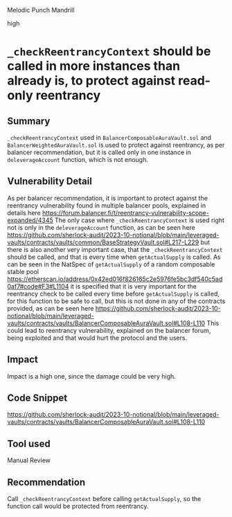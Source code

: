 Melodic Punch Mandrill

high

# `_checkReentrancyContext` should be called in more instances than already is, to protect against read-only reentrancy

## Summary
`_checkReentrancyContext` used in `BalancerComposableAuraVault.sol` and `BalancerWeightedAuraVault.sol` is used to protect against reentrancy, as per balancer recommendation, but it is called only in one instance in `deleverageAccount` function, which is not enough.
## Vulnerability Detail
As per balancer recommendation, it is important to protect against the reentrancy vulnerability found in multiple balancer pools, explained in details here https://forum.balancer.fi/t/reentrancy-vulnerability-scope-expanded/4345
The only case where `_checkReentrancyContext` is used right not is only in the `deleverageAccount` function, as can be seen here 
https://github.com/sherlock-audit/2023-10-notional/blob/main/leveraged-vaults/contracts/vaults/common/BaseStrategyVault.sol#L217-L229
but there is also another very important case, that the `_checkReentrancyContext` should be called, and that is every time when `getActualSupply` is called. As can be seen in the NatSpec of `getActualSupply` of a random composable stable pool 
https://etherscan.io/address/0x42ed016f826165c2e5976fe5bc3df540c5ad0af7#code#F3#L1104
it is specified that it is very important for the reentrancy check to be called every time before `getActualSupply` is called, for this function to be safe to call, but this is not done in any of the contracts provided, as can be seen here 
https://github.com/sherlock-audit/2023-10-notional/blob/main/leveraged-vaults/contracts/vaults/BalancerComposableAuraVault.sol#L108-L110
This could lead to reentrancy vulnerability, explained on the balancer forum, being exploited and that would hurt the protocol and the users.
## Impact
Impact is a high one, since the damage could be very high.
## Code Snippet
https://github.com/sherlock-audit/2023-10-notional/blob/main/leveraged-vaults/contracts/vaults/BalancerComposableAuraVault.sol#L108-L110
## Tool used

Manual Review

## Recommendation
Call `_checkReentrancyContext` before calling `getActualSupply`, so the function call would be protected from reentrancy.